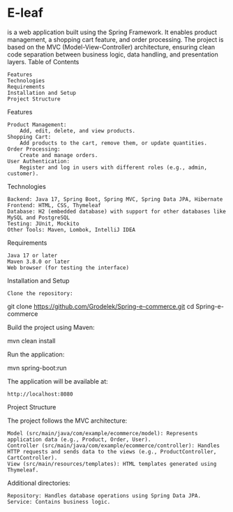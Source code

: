 <h1>E-leaf</h1>
is a web application built using the Spring Framework. It enables product management, a shopping cart feature, and order processing. The project is based on the MVC (Model-View-Controller) architecture, ensuring clean code separation between business logic, data handling, and presentation layers.
Table of Contents

    Features
    Technologies
    Requirements
    Installation and Setup
    Project Structure

Features

    Product Management:
        Add, edit, delete, and view products.
    Shopping Cart:
        Add products to the cart, remove them, or update quantities.
    Order Processing:
        Create and manage orders.
    User Authentication:
        Register and log in users with different roles (e.g., admin, customer).

Technologies

    Backend: Java 17, Spring Boot, Spring MVC, Spring Data JPA, Hibernate
    Frontend: HTML, CSS, Thymeleaf
    Database: H2 (embedded database) with support for other databases like MySQL and PostgreSQL
    Testing: JUnit, Mockito
    Other Tools: Maven, Lombok, IntelliJ IDEA

Requirements

    Java 17 or later
    Maven 3.8.0 or later
    Web browser (for testing the interface)

Installation and Setup

    Clone the repository:

git clone https://github.com/Grodelek/Spring-e-commerce.git
cd Spring-e-commerce

Build the project using Maven:

mvn clean install

Run the application:

mvn spring-boot:run

The application will be available at:

    http://localhost:8080

Project Structure

The project follows the MVC architecture:

    Model (src/main/java/com/example/ecommerce/model): Represents application data (e.g., Product, Order, User).
    Controller (src/main/java/com/example/ecommerce/controller): Handles HTTP requests and sends data to the views (e.g., ProductController, CartController).
    View (src/main/resources/templates): HTML templates generated using Thymeleaf.

Additional directories:

    Repository: Handles database operations using Spring Data JPA.
    Service: Contains business logic.
